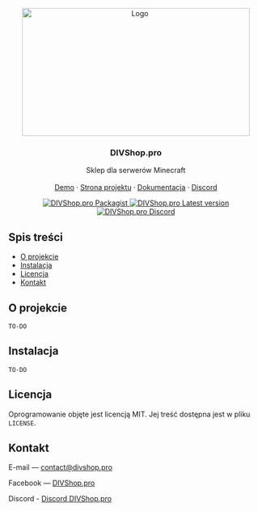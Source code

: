 <p align="center">
  <a href="https://divshop.pro">
    <img src="https://cdn-n.divshop.pro/images/divshop-logo.png" alt="Logo" width="450" height="253">
  </a>

  <h3 align="center">DIVShop.pro</h3>

  <p align="center">
    Sklep dla serwerów Minecraft
    <br>
    <br>
    <a href="https://demo.divshop.pro/">Demo</a>
    ·
    <a href="https://divshop.pro/">Strona projektu</a>
    ·
    <a href="https://divshop.pro/docs/">Dokumentacja</a>
    ·
    <a href="https://divshop.pro/discord/">Discord</a>
  </p>
  <p align="center">
    <a href="#">
      <img src="https://img.shields.io/packagist/dm/divshop/divshop" alt="DIVShop.pro Packagist">
    </a>
    <a href="#">
      <img src="https://img.shields.io/github/v/release/divshop/divshop?include_prereleases&sort=semver" alt="DIVShop.pro Latest version">
    </a>
    <a href="https://divshop.pro/discord/">
      <img src="https://img.shields.io/discord/768411593288712194?label=discord" alt="DIVShop.pro Discord">
    </a>
  </p>
</p>



## Spis treści

* [O projekcie](#o-projekcie)
* [Instalacja](#instalacja)
* [Licencja](#licencja)
* [Kontakt](#kontakt)



## O projekcie

`TO-DO`



## Instalacja
 
`TO-DO`



## Licencja

Oprogramowanie objęte jest licencją MIT. Jej treść dostępna jest w pliku `LICENSE`.



## Kontakt

E-mail — contact@divshop.pro

Facebook — [DIVShop.pro](https://facebook.com/divshoppro)

Discord - [Discord DIVShop.pro](https://divshop.pro/discord/)
